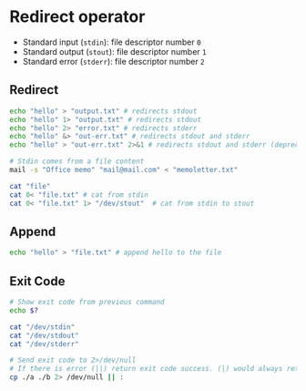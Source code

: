 # Redirect operator

- Standard input (`stdin`): file descriptor number `0`
- Standard output (`stout`): file descriptor number `1`
- Standard error (`stderr`): file descriptor number `2`

## Redirect

```sh
echo "hello" > "output.txt" # redirects stdout
echo "hello" 1> "output.txt" # redirects stdout
echo "hello" 2> "error.txt" # redirects stderr
echo "hello" &> "out-err.txt" # redirects stdout and stderr
echo "hello" > "out-err.txt" 2>&1 # redirects stdout and stderr (deprecated)
```

```sh
# Stdin comes from a file content
mail -s "Office memo" "mail@mail.com" < "memoletter.txt"
```

```sh
cat "file"
cat 0< "file.txt" # cat from stdin
cat 0< "file.txt" 1> "/dev/stout"  # cat from stdin to stout
```

## Append

```sh
echo "hello" > "file.txt" # append hello to the file
```

## Exit Code

```sh
# Show exit code from previous command
echo $?
```

```sh
cat "/dev/stdin"
cat "/dev/stdout"
cat "/dev/stderr"
```

```sh
# Send exit code to 2>/dev/null
# If there is error (||) return exit code success. (|) would always return success
cp ./a ./b 2> /dev/null || :
```
